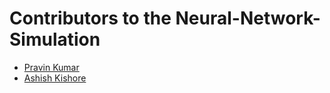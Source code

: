 # Contributors to the Neural-Network-Simulation

- [Pravin Kumar](https://github.com/pravin-pk)
- [Ashish Kishore](https://github.com/Ashish4869)
